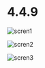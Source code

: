 # 4.4.9
![scren1](/coordinata/4.4.9/blob/main/1.png)

![scren2](/coordinata/4.4.9/blob/main/2.png)

![scren3](/coordinata/4.4.9/blob/main/3.png)

